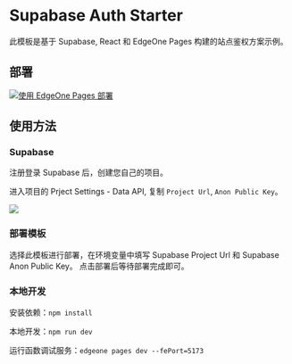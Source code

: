# Supabase Auth Starter

此模板是基于 Supabase, React 和 EdgeOne Pages 构建的站点鉴权方案示例。

## 部署

[![使用 EdgeOne Pages 部署](https://cdnstatic.tencentcs.com/edgeone/pages/deploy.svg)](https://console.cloud.tencent.com/edgeone/pages/new?template=supabase-auth-starter)

## 使用方法

### Supabase

注册登录 Supabase 后，创建您自己的项目。

进入项目的 Prject Settings - Data API, 复制 `Project Url`, `Anon Public Key`。

![](https://cloudcache.tencent-cloud.com/qcloud/ui/static/static_source_business/0f296398-aa8a-4d8f-b70f-45e4999c8faa.png)

### 部署模板

选择此模板进行部署，在环境变量中填写 Supabase Project Url 和 Supabase Anon Public Key。
点击部署后等待部署完成即可。

### 本地开发

安装依赖：`npm install`

本地开发：`npm run dev`

运行函数调试服务：`edgeone pages dev --fePort=5173`
